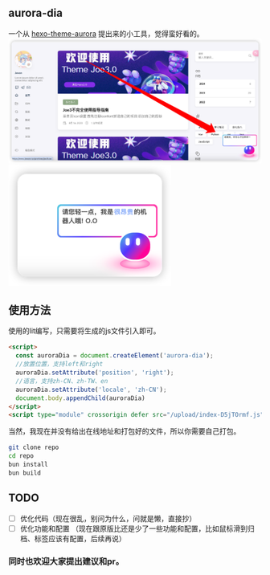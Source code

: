## aurora-dia
一个从 [hexo-theme-aurora](https://github.com/auroral-ui/hexo-theme-aurora) 提出来的小工具，觉得蛮好看的。  
![screenshot](./screenshots/img_1.png)  
![screenshot](./screenshots/img.png)  

## 使用方法
使用的lit编写，只需要将生成的js文件引入即可。  
```html
<script>
  const auroraDia = document.createElement('aurora-dia');
  //放置位置，支持left和right
  auroraDia.setAttribute('position', 'right');
  //语言，支持zh-CN、zh-TW、en
  auroraDia.setAttribute('locale', 'zh-CN');
  document.body.appendChild(auroraDia)
</script>
<script type="module" crossorigin defer src="/upload/index-D5jTOrmf.js"></script>

```
当然，我现在并没有给出在线地址和打包好的文件，所以你需要自己打包。  
```bash
git clone repo
cd repo
bun install
bun build
```

## TODO
- [ ] 优化代码（现在很乱，别问为什么，问就是懒，直接抄）
- [ ] 优化功能和配置 （现在跟原版比还是少了一些功能和配置，比如鼠标滑到归档、标签应该有配置，后续再说）

### 同时也欢迎大家提出建议和pr。
